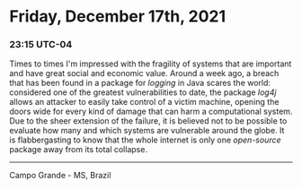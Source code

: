 # Friday, December 17th, 2021

### 23:15 UTC-04

Times to times I'm impressed with the fragility of systems that are important and
have great social and economic value. Around a week ago, a breach that has been
found in a package for _logging_ in Java scares the world: considered one of the
greatest vulnerabilities to date, the package _log4j_ allows an attacker to easily
take control of a victim machine, opening the doors wide for every kind of damage
that can harm a computational system. Due to the sheer extension of the failure,
it is believed not to be possible to evaluate how many and which systems are vulnerable
around the globe. It is flabbergasting to know that the whole internet is only one
_open-source_ package away from its total collapse.

---

Campo Grande - MS, Brazil
